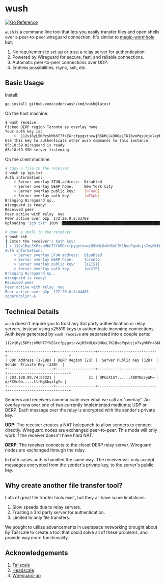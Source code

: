 # wush

[![Go Reference](https://pkg.go.dev/badge/github.com/coder/wush.svg)](https://pkg.go.dev/github.com/coder/wush)

`wush` is a command line tool that lets you easily transfer files and open
shells over a peer-to-peer wireguard connection. It's similar to
[magic-wormhole](https://github.com/magic-wormhole/magic-wormhole) but:

1. No requirement to set up or trust a relay server for authentication.
1. Powered by Wireguard for secure, fast, and reliable connections.
1. Automatic peer-to-peer connections over UDP.
1. Endless possibilities; rsync, ssh, etc.

## Basic Usage

Install:

```bash
go install github.com/coder/wush/cmd/wush@latest
```

On the host machine:

```bash
$ wush receive
Picked DERP region Toronto as overlay home
Your auth key is:
    >  112v1RyL5KPzsbMbhT7fkEGrcfpygxtnvwjR5kMLGxDHGeLTK1BvoPqsUcjo7xyMkFn46KLTdedKuPCG5trP84mz9kx
Use this key to authenticate other wush commands to this instance.
05:18:59 Wireguard is ready
05:18:59 SSH server listening
```

On the client machine:

```bash
# Copy a file to the receiver
$ wush cp 1gb.txt
Auth information:
    > Server overlay STUN address:  Disabled
    > Server overlay DERP home:     New York City
    > Server overlay public key:    [NFWN0]
    > Server overlay auth key:      [mTbpN]
Bringing Wireguard up..
Wireguard is ready!
Received peer
Peer active with relay  nyc
Peer active over p2p  172.20.0.8:53768
Uploading "1gb.txt" 100% |██████████████████████████████████████████████| (2.1/2.1 GB, 376 MB/s)

# Open a shell to the receiver
$ wush ssh
┃ Enter the receiver's Auth key:
┃ > 112v1RyL5KPzsbMbhT7fkEGrcfpygxtnvwjR5kMLGxDHGeLTK1BvoPqsUcjo7xyMkFn46KLTdedKuPCG5trP84mz9kx
Auth information:
    > Server overlay STUN address:  Disabled
    > Server overlay DERP home:     Toronto
    > Server overlay public key:    [sEIS1]
    > Server overlay auth key:      [w/sYF]
Bringing Wireguard up..
Wireguard is ready!
Received peer
Peer active with relay  nyc
Peer active over p2p  172.20.0.8:44483
coder@colin:~$
```

## Technical Details

`wush` doesn't require you to trust any 3rd party authentication or relay
servers, instead using x25519 keys to authenticate incoming connections. Auth
keys generated by `wush receive` are separated into a couple parts:

```text
112v1RyL5KPzsbMbhT7fkEGrcfpygxtnvwjR5kMLGxDHGeLTK1BvoPqsUcjo7xyMkFn46KLTdedKuPCG5trP84mz9kx

+---------------------+------------------+---------------------------+----------------------------+
| UDP Address (1-19B) | DERP Region (2B) |  Server Public Key (32B)  |  Sender Private Key (32B)  |
+---------------------+------------------+---------------------------+----------------------------+
| 203.128.89.74:57321 |               21 | QPGoX1GY......488YNqsyWM= | o/FXVnOn.....llrKg5bqxlgY= |
+---------------------+------------------+---------------------------+----------------------------+
```

Senders and receivers communicate over what we call an "overlay". An overlay
runs over one of two currently implemented mediums; UDP or DERP. Each message
over the relay is encrypted with the sender's private key.

**UDP**: The receiver creates a NAT holepunch to allow senders to connect
directly. Wireguard nodes are exchanged peer-to-peer. This mode will only work
if the receiver doesn't have hard NAT.

**DERP**: The receiver connects to the closet DERP relay server. Wireguard nodes
are exchanged through the relay.

In both cases auth is handled the same way. The receiver will only accept
messages encrypted from the sender's private key, to the server's public key.

## Why create another file transfer tool?

Lots of great file tranfer tools exist, but they all have some limitations:

1. Slow speeds due to relay servers.
1. Trusting a 3rd party server for authentication.
1. Limited to only file transfers.

We sought to utilize advancements in userspace networking brought about by
Tailscale to create a tool that could solve all of these problems, and provide
way more functionality.

## Acknowledgements

1. [Tailscale](https://tailscale.com)
1. [Headscale](https://github.com/juanfont/headscale)
1. [Wireguard-go](https://github.com/WireGuard/wireguard-go)
